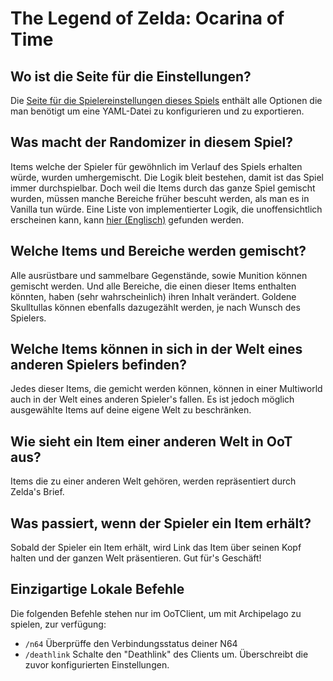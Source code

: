 # The Legend of Zelda: Ocarina of Time

## Wo ist die Seite für die Einstellungen?

Die [Seite für die Spielereinstellungen dieses Spiels](../player-settings) enthält alle Optionen die man benötigt um
eine YAML-Datei zu konfigurieren und zu exportieren.

## Was macht der Randomizer in diesem Spiel?

Items welche der Spieler für gewöhnlich im Verlauf des Spiels erhalten würde, wurden umhergemischt. Die Logik bleit
bestehen, damit ist das Spiel immer durchspielbar. Doch weil die Items durch das ganze Spiel gemischt wurden, müssen
 manche Bereiche früher bescuht werden, als man es in Vanilla tun würde.
Eine Liste von implementierter Logik, die unoffensichtlich erscheinen kann, kann
[hier (Englisch)](https://wiki.ootrandomizer.com/index.php?title=Logic) gefunden werden.

## Welche Items und Bereiche werden gemischt?

Alle ausrüstbare und sammelbare Gegenstände, sowie Munition können gemischt werden. Und alle Bereiche, die einen
dieser Items enthalten könnten, haben (sehr wahrscheinlich) ihren Inhalt verändert. Goldene Skulltullas können ebenfalls
dazugezählt werden, je nach Wunsch des Spielers.

## Welche Items können in sich in der Welt eines anderen Spielers befinden?

Jedes dieser Items, die gemicht werden können, können in einer Multiworld auch in der Welt eines anderen Spieler's
fallen. Es ist jedoch möglich ausgewählte Items auf deine eigene Welt zu beschränken.

## Wie sieht ein Item einer anderen Welt in OoT aus?

Items die zu einer anderen Welt gehören, werden repräsentiert durch Zelda's Brief.

## Was passiert, wenn der Spieler ein Item erhält?

Sobald der Spieler ein Item erhält, wird Link das Item über seinen Kopf halten und der ganzen Welt präsentieren.
Gut für's Geschäft!

## Einzigartige Lokale Befehle

Die folgenden Befehle stehen nur im OoTClient, um mit Archipelago zu spielen, zur verfügung:

- `/n64` Überprüffe den Verbindungsstatus deiner N64
- `/deathlink` Schalte den "Deathlink" des Clients um. Überschreibt die zuvor konfigurierten Einstellungen.
